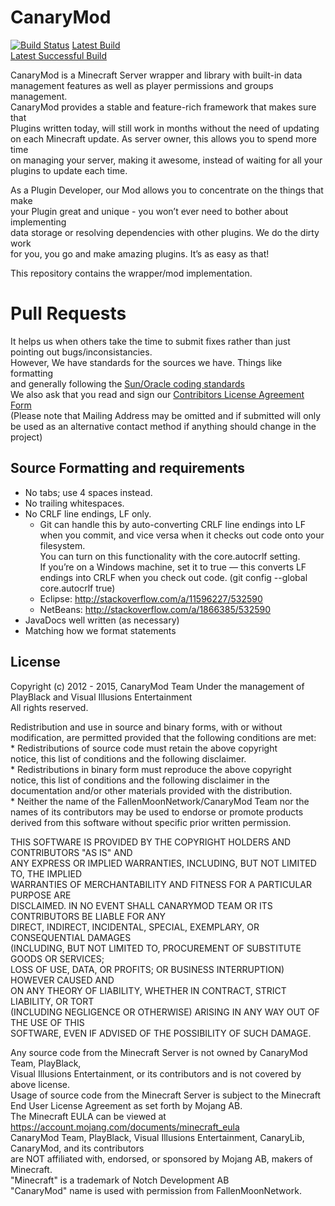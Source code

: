 CanaryMod
=========

[![Build Status](https://ci.visualillusionsent.net/buildStatus/icon?job=CanaryMod)](https://ci.visualillusionsent.net/job/CanaryMod/)
[Latest Build](http://ci.visualillusionsent.net/job/CanaryMod/lastBuild/net.canarymod$CanaryMod/)  
[Latest Successful Build](http://ci.visualillusionsent.net/job/CanaryMod/lastSuccessfulBuild/net.canarymod$CanaryMod/)  

CanaryMod is a Minecraft Server wrapper and library with built-in data  
management features as well as player permissions and groups management.  
CanaryMod provides a stable and feature-rich framework that makes sure that  
Plugins written today, will still work in months without the need of updating  
on each Minecraft update. As server owner, this allows you to spend more time  
on managing your server, making it awesome, instead of waiting for all your  
plugins to update each time.  

As a Plugin Developer, our Mod allows you to concentrate on the things that make  
your Plugin great and unique - you won’t ever need to bother about implementing  
data storage or resolving dependencies with other plugins. We do the dirty work  
for you, you go and make amazing plugins. It’s as easy as that!  

This repository contains the wrapper/mod implementation.

Pull Requests
=============

It helps us when others take the time to submit fixes rather than just pointing out bugs/inconsistancies.  
However, We have standards for the sources we have. Things like formatting  
and generally following the [Sun/Oracle coding standards](http://www.oracle.com/technetwork/java/javase/documentation/codeconvtoc-136057.html)  
We also ask that you read and sign our [Contribitors License Agreement Form](https://dl.dropboxusercontent.com/u/25586491/Canary/CanaryModTeam_CLA.pdf)  
(Please note that Mailing Address may be omitted and if submitted will only be used as an alternative contact method if anything should change in the project)  

Source Formatting and requirements
-------------

* No tabs; use 4 spaces instead.
* No trailing whitespaces.
* No CRLF line endings, LF only.
  * Git can handle this by auto-converting CRLF line endings into LF when you commit, and vice versa when it checks out code onto your filesystem.  
    You can turn on this functionality with the core.autocrlf setting.  
    If you’re on a Windows machine, set it to true — this converts LF endings into CRLF when you check out code. (git config --global core.autocrlf true)  
  * Eclipse: http://stackoverflow.com/a/11596227/532590
  * NetBeans: http://stackoverflow.com/a/1866385/532590
* JavaDocs well written (as necessary)
* Matching how we format statements

License
-------

Copyright (c) 2012 - 2015, CanaryMod Team
Under the management of PlayBlack and Visual Illusions Entertainment  
All rights reserved.  
  
Redistribution and use in source and binary forms, with or without  
modification, are permitted provided that the following conditions are met:  
    * Redistributions of source code must retain the above copyright  
      notice, this list of conditions and the following disclaimer.  
    * Redistributions in binary form must reproduce the above copyright  
      notice, this list of conditions and the following disclaimer in the  
      documentation and/or other materials provided with the distribution.  
    * Neither the name of the FallenMoonNetwork/CanaryMod Team nor the  
      names of its contributors may be used to endorse or promote products  
      derived from this software without specific prior written permission.  
  
THIS SOFTWARE IS PROVIDED BY THE COPYRIGHT HOLDERS AND CONTRIBUTORS "AS IS" AND  
ANY EXPRESS OR IMPLIED WARRANTIES, INCLUDING, BUT NOT LIMITED TO, THE IMPLIED  
WARRANTIES OF MERCHANTABILITY AND FITNESS FOR A PARTICULAR PURPOSE ARE  
DISCLAIMED. IN NO EVENT SHALL CANARYMOD TEAM OR ITS CONTRIBUTORS BE LIABLE FOR ANY  
DIRECT, INDIRECT, INCIDENTAL, SPECIAL, EXEMPLARY, OR CONSEQUENTIAL DAMAGES  
(INCLUDING, BUT NOT LIMITED TO, PROCUREMENT OF SUBSTITUTE GOODS OR SERVICES;  
LOSS OF USE, DATA, OR PROFITS; OR BUSINESS INTERRUPTION) HOWEVER CAUSED AND  
ON ANY THEORY OF LIABILITY, WHETHER IN CONTRACT, STRICT LIABILITY, OR TORT  
(INCLUDING NEGLIGENCE OR OTHERWISE) ARISING IN ANY WAY OUT OF THE USE OF THIS  
SOFTWARE, EVEN IF ADVISED OF THE POSSIBILITY OF SUCH DAMAGE.  
  
Any source code from the Minecraft Server is not owned by CanaryMod Team, PlayBlack,  
Visual Illusions Entertainment, or its contributors and is not covered by above license.  
Usage of source code from the Minecraft Server is subject to the Minecraft End User License Agreement as set forth by Mojang AB.  
The Minecraft EULA can be viewed at https://account.mojang.com/documents/minecraft_eula  
CanaryMod Team, PlayBlack, Visual Illusions Entertainment, CanaryLib, CanaryMod, and its contributors  
are NOT affiliated with, endorsed, or sponsored by Mojang AB, makers of Minecraft.  
"Minecraft" is a trademark of Notch Development AB  
"CanaryMod" name is used with permission from FallenMoonNetwork.  
